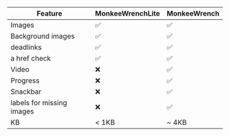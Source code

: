 | Feature                   | MonkeeWrenchLite | MonkeeWrench |
| ------------------------- | ---------------- | ------------ |
| Images                    | ✅               | ✅           |
| Background images         | ✅               | ✅           |
| deadlinks                 | ✅               | ✅           |
| a href check              | ✅               | ✅           |
| Video                     | ❌               | ✅           |
| Progress                  | ❌               | ✅           |
| Snackbar                  | ❌               | ✅           |
| labels for missing images | ❌               | ✅           |
| KB                        | < 1KB            | ~ 4KB        |
